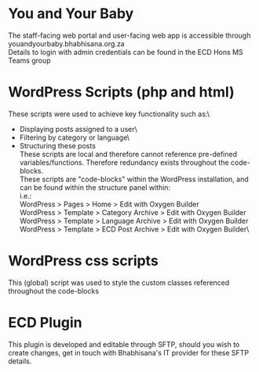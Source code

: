 # You and Your Baby
The staff-facing web portal and user-facing web app is accessible through youandyourbaby.bhabhisana.org.za\
Details to login with admin credentials can be found in the ECD Hons MS Teams group

# WordPress Scripts (php and html)
These scripts were used to achieve key functionality such as:\
- Displaying posts assigned to a user\
- Filtering by category or language\
- Structuring these posts\
These scripts are local and therefore cannot reference pre-defined variables/functions. Therefore redundancy exists throughout the code-blocks.\
These scripts are "code-blocks" within the WordPress installation, and can be found within the structure panel within:\
i.e.:\
WordPress > Pages > Home > Edit with Oxygen Builder\
WordPress > Template > Category Archive > Edit with Oxygen Builder\
WordPress > Template > Language Archive > Edit with Oxygen Builder\
WordPress > Template > ECD Post Archive > Edit with Oxygen Builder\

# WordPress css scripts
This (global) script was used to style the custom classes referenced throughout the code-blocks

# ECD Plugin
This plugin is developed and editable through SFTP, should you wish to create changes, get in touch with Bhabhisana's IT provider for these SFTP details.